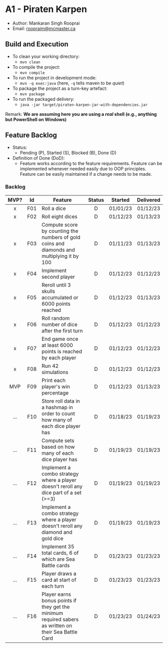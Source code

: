 # A1 - Piraten Karpen

- Author: Mankaran Singh Rooprai
- Email: roopraim@mcmaster.ca

## Build and Execution

- To clean your working directory:
  - `mvn clean`
- To compile the project:
  - `mvn compile`
- To run the project in development mode:
  - `mvn -q exec:java` (here, `-q` tells maven to be _quiet_)
- To package the project as a turn-key artefact:
  - `mvn package`
- To run the packaged delivery:
  - `java -jar target/piraten-karpen-jar-with-dependencies.jar`

Remark: **We are assuming here you are using a _real_ shell (e.g., anything but PowerShell on Windows)**

## Feature Backlog

- Status:
  - Pending (P), Started (S), Blocked (B), Done (D)
- Definition of Done (DoD):
  - Feature works according to the feature requirements. Feature can be implemented whenever needed easily due to OOP principles. Feature can be easily maintained if a change needs to be made.

### Backlog

| MVP? | Id  | Feature                                                                                               | Status | Started  | Delivered |
| :--: | :-: | ----------------------------------------------------------------------------------------------------- | :----: | :------: | :-------: |
|  x   | F01 | Roll a dice                                                                                           |   D    | 01/01/23 | 01/12/23  |
|  x   | F02 | Roll eight dices                                                                                      |   D    | 01/12/23 | 01/13/23  |
|  x   | F03 | Compute score by counting the numbers of gold coins and diamonds and multiplying it by 100            |   D    | 01/11/23 | 01/13/23  |
|  x   | F04 | Implement second player                                                                               |   D    | 01/12/23 | 01/12/23  |
|  x   | F05 | Reroll until 3 skulls accumulated or 6000 points reached                                              |   D    | 01/12/23 | 01/13/23  |
|  x   | F06 | Roll random number of dice after the first turn                                                       |   D    | 01/12/23 | 01/12/23  |
|  x   | F07 | End game once at least 6000 points is reached by each player                                          |   D    | 01/12/23 | 01/12/23  |
|  x   | F08 | Run 42 simulations                                                                                    |   D    | 01/12/23 | 01/12/23  |
| MVP  | F09 | Print each player's win percentage                                                                    |   D    | 01/12/23 | 01/13/23  |
| ...  | F10 | Store roll data in a hashmap in order to count how many of each dice player has                       |   D    | 01/18/23 | 01/19/23  |
| ...  | F11 | Compute sets based on how many of each dice player has                                                |   D    | 01/19/23 | 01/19/23  |
| ...  | F12 | Implement a combo strategy where a player doesn't reroll any dice part of a set (>=3)                 |   D    | 01/19/23 | 01/19/23  |
| ...  | F13 | Implement a combo strategy where a player doesn't reroll any diamond and gold dice                    |   D    | 01/19/23 | 01/19/23  |
| ...  | F14 | Implement 35 total cards, 6 of which are Sea Battle cards                                             |   D    | 01/23/23 | 01/23/23  |
| ...  | F15 | Player draws a card at start of each turn                                                             |   D    | 01/23/23 | 01/23/23  |
| ...  | F16 | Player earns bonus points if they get the minimum required sabers as written on their Sea Battle Card |   D    | 01/23/23 | 01/24/23  |
